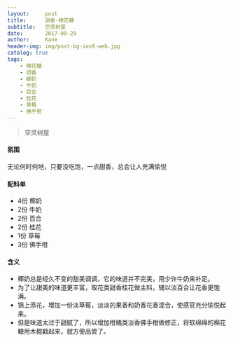 ```yaml
---
layout:     post
title:      调香-棉花糖
subtitle:   空灵树屋
date:       2017-09-29
author:     Kane
header-img: img/post-bg-ios9-web.jpg
catalog: true
tags:
    - 棉花糖
    - 调香
    - 椰奶
    - 牛奶
    - 百合
    - 桂花
    - 草莓
    - 佛手柑
---
```


> 空灵树屋

#### 氛围
无论何时何地，只要没吃饱，一点甜香，总会让人充满愉悦

#### 配料单
- 4份 椰奶
- 2份 牛奶
- 2份 百合
- 2份 桂花
- 1份 草莓
- 3份 佛手柑

#### 含义
- 椰奶总是经久不变的甜美调调，它的味道并不完美，用少许牛奶来补足。
- 为了让甜美的味道更丰富，取花类甜香桂花做主料，辅以淡百合让花香更饱满。
- 锦上添花，增加一份淡草莓，淡淡的果香和奶香花香混合，使感官充分愉悦起来。
- 但是味道太过于甜腻了，所以增加柑橘类淡香佛手柑做修正，将软绵绵的棉花糖用木棍戳起来，就方便品尝了。
